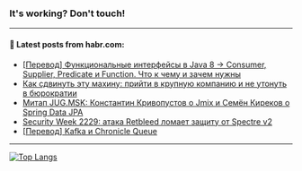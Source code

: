 ### It's working? Don't touch!

---
<!--
#### 🛠️ Technical stack:

![C++](https://img.shields.io/badge/C++-informational?logo=c%2B%2B&style=flat&logoColor=white&color=9C033A)
![Java](https://img.shields.io/badge/Java-informational?logo=java&style=flat&logoColor=white&color=007396)
![Kotlin](https://img.shields.io/badge/Kotlin-informational?logo=Kotlin&style=flat&logoColor=white&color=0095D5)
![JS](https://img.shields.io/badge/JS-informational?logo=javaScript&style=flat&logoColor=black&color=F7Df1E) <br>
![HTML5](https://img.shields.io/badge/HTML5-informational?logo=html5&style=flat&logoColor=white&color=E34F26)
![CSS3](https://img.shields.io/badge/CSS3-informational?logo=css3&style=flat&logoColor=white&color=157286)
![Sass](https://img.shields.io/badge/Saas-informational?logo=sass&style=flat&logoColor=white&color=hotpink)
![PHP](https://img.shields.io/badge/PHP-informational?logo=php&style=flat&logoColor=white&color=777BB4) <br>
![WebPAck](https://img.shields.io/badge/WebPack-informational?logo=webPack&style=flat&logoColor=white&color=FF6F00)
![Bootstrap](https://img.shields.io/badge/Bootstrap-informational?logo=Bootstrap&style=flat&logoColor=white&color=7952B3)
![MySQL](https://img.shields.io/badge/MySQL-informational?logo=MySQL&style=flat&logoColor=white&color=00f) <br>
![NodeJS](https://img.shields.io/badge/NodeJS-informational?logo=node.js&style=flat&logoColor=white&color=43853D)
![Spring](https://img.shields.io/badge/Spring-informational?logo=Spring&style=flat&logoColor=white&color=0A9EDC)
![Angular](https://img.shields.io/badge/Vue-informational?logo=vue.js&style=flat&logoColor=white&color=red)
![Git](https://img.shields.io/badge/Git-informational?logo=git&style=flat&logoColor=white&color=darkorange)

___
-->

#### 💬 Latest posts from habr.com:

<!-- BLOG-POST-LIST:START -->
- [[Перевод] Функциональные интерфейсы в Java 8 → Consumer, Supplier, Predicate и Function. Что к чему и зачем нужны](https://habr.com/ru/post/677610/?utm_source=habrahabr&utm_medium=rss&utm_campaign=677610)
- [Как сдвинуть эту махину: прийти в крупную компанию и не утонуть в бюрократии](https://habr.com/ru/post/677596/?utm_source=habrahabr&utm_medium=rss&utm_campaign=677596)
- [Митап JUG.MSK: Константин Кривопустов о Jmix и Семён Киреков о Spring Data JPA](https://habr.com/ru/post/677326/?utm_source=habrahabr&utm_medium=rss&utm_campaign=677326)
- [Security Week 2229: атака Retbleed ломает защиту от Spectre v2](https://habr.com/ru/post/677026/?utm_source=habrahabr&utm_medium=rss&utm_campaign=677026)
- [[Перевод] Kafka и Chronicle Queue](https://habr.com/ru/post/677454/?utm_source=habrahabr&utm_medium=rss&utm_campaign=677454)
<!-- BLOG-POST-LIST:END -->

---

[![Top Langs](https://github-readme-stats.vercel.app/api/top-langs/?username=zloylis&layout=compact&hide_border=true&theme=dracula)](https://github.com/zloylis)
